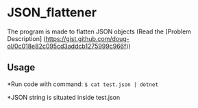 # JSON_flattener
The program is made to flatten JSON objects 
(Read the [Problem Description] (https://gist.github.com/doug-ol/0c018e82c095cd3addcb1275999c966f))

## Usage
*Run code with command: `$ cat test.json | dotnet`

*JSON string is situated inside test.json 
